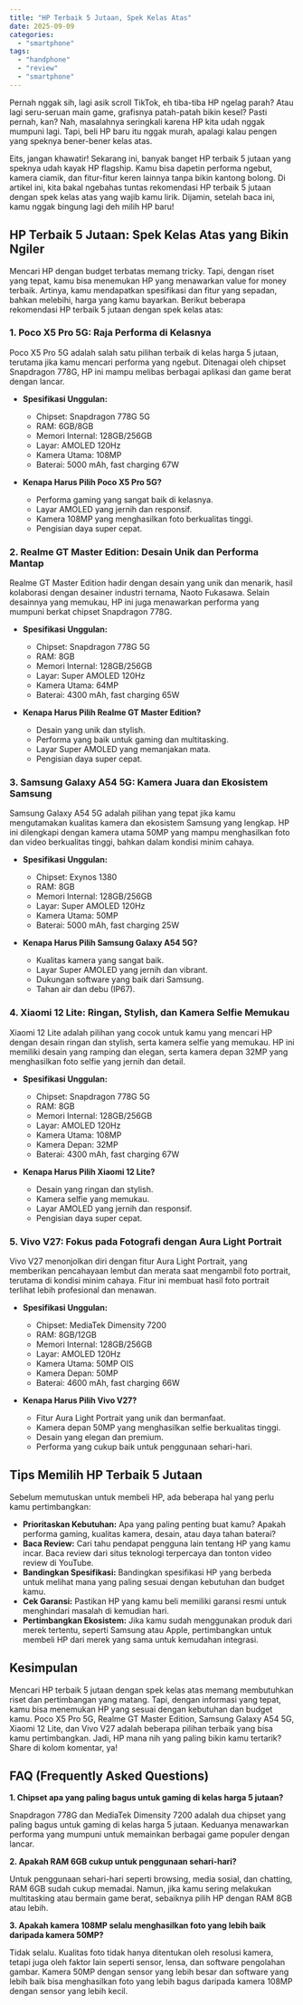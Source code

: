 ```yaml
---
title: "HP Terbaik 5 Jutaan, Spek Kelas Atas"
date: 2025-09-09
categories: 
  - "smartphone"
tags: 
  - "handphone"
  - "review"
  - "smartphone"
---
```


Pernah nggak sih, lagi asik scroll TikTok, eh tiba-tiba HP ngelag parah? Atau lagi seru-seruan main game, grafisnya patah-patah bikin kesel? Pasti pernah, kan? Nah, masalahnya seringkali karena HP kita udah nggak mumpuni lagi. Tapi, beli HP baru itu nggak murah, apalagi kalau pengen yang speknya bener-bener kelas atas.

Eits, jangan khawatir! Sekarang ini, banyak banget HP terbaik 5 jutaan yang speknya udah kayak HP flagship. Kamu bisa dapetin performa ngebut, kamera ciamik, dan fitur-fitur keren lainnya tanpa bikin kantong bolong. Di artikel ini, kita bakal ngebahas tuntas rekomendasi HP terbaik 5 jutaan dengan spek kelas atas yang wajib kamu lirik. Dijamin, setelah baca ini, kamu nggak bingung lagi deh milih HP baru!

## HP Terbaik 5 Jutaan: Spek Kelas Atas yang Bikin Ngiler

Mencari HP dengan budget terbatas memang tricky. Tapi, dengan riset yang tepat, kamu bisa menemukan HP yang menawarkan value for money terbaik. Artinya, kamu mendapatkan spesifikasi dan fitur yang sepadan, bahkan melebihi, harga yang kamu bayarkan. Berikut beberapa rekomendasi HP terbaik 5 jutaan dengan spek kelas atas:

### 1\. Poco X5 Pro 5G: Raja Performa di Kelasnya

Poco X5 Pro 5G adalah salah satu pilihan terbaik di kelas harga 5 jutaan, terutama jika kamu mencari performa yang ngebut. Ditenagai oleh chipset Snapdragon 778G, HP ini mampu melibas berbagai aplikasi dan game berat dengan lancar.

- **Spesifikasi Unggulan:**
    
    - Chipset: Snapdragon 778G 5G
    - RAM: 6GB/8GB
    - Memori Internal: 128GB/256GB
    - Layar: AMOLED 120Hz
    - Kamera Utama: 108MP
    - Baterai: 5000 mAh, fast charging 67W
- **Kenapa Harus Pilih Poco X5 Pro 5G?**
    
    - Performa gaming yang sangat baik di kelasnya.
    - Layar AMOLED yang jernih dan responsif.
    - Kamera 108MP yang menghasilkan foto berkualitas tinggi.
    - Pengisian daya super cepat.

### 2\. Realme GT Master Edition: Desain Unik dan Performa Mantap

Realme GT Master Edition hadir dengan desain yang unik dan menarik, hasil kolaborasi dengan desainer industri ternama, Naoto Fukasawa. Selain desainnya yang memukau, HP ini juga menawarkan performa yang mumpuni berkat chipset Snapdragon 778G.

- **Spesifikasi Unggulan:**
    
    - Chipset: Snapdragon 778G 5G
    - RAM: 8GB
    - Memori Internal: 128GB/256GB
    - Layar: Super AMOLED 120Hz
    - Kamera Utama: 64MP
    - Baterai: 4300 mAh, fast charging 65W
- **Kenapa Harus Pilih Realme GT Master Edition?**
    
    - Desain yang unik dan stylish.
    - Performa yang baik untuk gaming dan multitasking.
    - Layar Super AMOLED yang memanjakan mata.
    - Pengisian daya super cepat.

### 3\. Samsung Galaxy A54 5G: Kamera Juara dan Ekosistem Samsung

Samsung Galaxy A54 5G adalah pilihan yang tepat jika kamu mengutamakan kualitas kamera dan ekosistem Samsung yang lengkap. HP ini dilengkapi dengan kamera utama 50MP yang mampu menghasilkan foto dan video berkualitas tinggi, bahkan dalam kondisi minim cahaya.

- **Spesifikasi Unggulan:**
    
    - Chipset: Exynos 1380
    - RAM: 8GB
    - Memori Internal: 128GB/256GB
    - Layar: Super AMOLED 120Hz
    - Kamera Utama: 50MP
    - Baterai: 5000 mAh, fast charging 25W
- **Kenapa Harus Pilih Samsung Galaxy A54 5G?**
    
    - Kualitas kamera yang sangat baik.
    - Layar Super AMOLED yang jernih dan vibrant.
    - Dukungan software yang baik dari Samsung.
    - Tahan air dan debu (IP67).

### 4\. Xiaomi 12 Lite: Ringan, Stylish, dan Kamera Selfie Memukau

Xiaomi 12 Lite adalah pilihan yang cocok untuk kamu yang mencari HP dengan desain ringan dan stylish, serta kamera selfie yang memukau. HP ini memiliki desain yang ramping dan elegan, serta kamera depan 32MP yang menghasilkan foto selfie yang jernih dan detail.

- **Spesifikasi Unggulan:**
    
    - Chipset: Snapdragon 778G 5G
    - RAM: 8GB
    - Memori Internal: 128GB/256GB
    - Layar: AMOLED 120Hz
    - Kamera Utama: 108MP
    - Kamera Depan: 32MP
    - Baterai: 4300 mAh, fast charging 67W
- **Kenapa Harus Pilih Xiaomi 12 Lite?**
    
    - Desain yang ringan dan stylish.
    - Kamera selfie yang memukau.
    - Layar AMOLED yang jernih dan responsif.
    - Pengisian daya super cepat.

### 5\. Vivo V27: Fokus pada Fotografi dengan Aura Light Portrait

Vivo V27 menonjolkan diri dengan fitur Aura Light Portrait, yang memberikan pencahayaan lembut dan merata saat mengambil foto portrait, terutama di kondisi minim cahaya. Fitur ini membuat hasil foto portrait terlihat lebih profesional dan menawan.

- **Spesifikasi Unggulan:**
    
    - Chipset: MediaTek Dimensity 7200
    - RAM: 8GB/12GB
    - Memori Internal: 128GB/256GB
    - Layar: AMOLED 120Hz
    - Kamera Utama: 50MP OIS
    - Kamera Depan: 50MP
    - Baterai: 4600 mAh, fast charging 66W
- **Kenapa Harus Pilih Vivo V27?**
    
    - Fitur Aura Light Portrait yang unik dan bermanfaat.
    - Kamera depan 50MP yang menghasilkan selfie berkualitas tinggi.
    - Desain yang elegan dan premium.
    - Performa yang cukup baik untuk penggunaan sehari-hari.

## Tips Memilih HP Terbaik 5 Jutaan

Sebelum memutuskan untuk membeli HP, ada beberapa hal yang perlu kamu pertimbangkan:

- **Prioritaskan Kebutuhan:** Apa yang paling penting buat kamu? Apakah performa gaming, kualitas kamera, desain, atau daya tahan baterai?
- **Baca Review:** Cari tahu pendapat pengguna lain tentang HP yang kamu incar. Baca review dari situs teknologi terpercaya dan tonton video review di YouTube.
- **Bandingkan Spesifikasi:** Bandingkan spesifikasi HP yang berbeda untuk melihat mana yang paling sesuai dengan kebutuhan dan budget kamu.
- **Cek Garansi:** Pastikan HP yang kamu beli memiliki garansi resmi untuk menghindari masalah di kemudian hari.
- **Pertimbangkan Ekosistem:** Jika kamu sudah menggunakan produk dari merek tertentu, seperti Samsung atau Apple, pertimbangkan untuk membeli HP dari merek yang sama untuk kemudahan integrasi.

## Kesimpulan

Mencari HP terbaik 5 jutaan dengan spek kelas atas memang membutuhkan riset dan pertimbangan yang matang. Tapi, dengan informasi yang tepat, kamu bisa menemukan HP yang sesuai dengan kebutuhan dan budget kamu. Poco X5 Pro 5G, Realme GT Master Edition, Samsung Galaxy A54 5G, Xiaomi 12 Lite, dan Vivo V27 adalah beberapa pilihan terbaik yang bisa kamu pertimbangkan. Jadi, HP mana nih yang paling bikin kamu tertarik? Share di kolom komentar, ya!

## FAQ (Frequently Asked Questions)

**1\. Chipset apa yang paling bagus untuk gaming di kelas harga 5 jutaan?**

Snapdragon 778G dan MediaTek Dimensity 7200 adalah dua chipset yang paling bagus untuk gaming di kelas harga 5 jutaan. Keduanya menawarkan performa yang mumpuni untuk memainkan berbagai game populer dengan lancar.

**2\. Apakah RAM 6GB cukup untuk penggunaan sehari-hari?**

Untuk penggunaan sehari-hari seperti browsing, media sosial, dan chatting, RAM 6GB sudah cukup memadai. Namun, jika kamu sering melakukan multitasking atau bermain game berat, sebaiknya pilih HP dengan RAM 8GB atau lebih.

**3\. Apakah kamera 108MP selalu menghasilkan foto yang lebih baik daripada kamera 50MP?**

Tidak selalu. Kualitas foto tidak hanya ditentukan oleh resolusi kamera, tetapi juga oleh faktor lain seperti sensor, lensa, dan software pengolahan gambar. Kamera 50MP dengan sensor yang lebih besar dan software yang lebih baik bisa menghasilkan foto yang lebih bagus daripada kamera 108MP dengan sensor yang lebih kecil.
